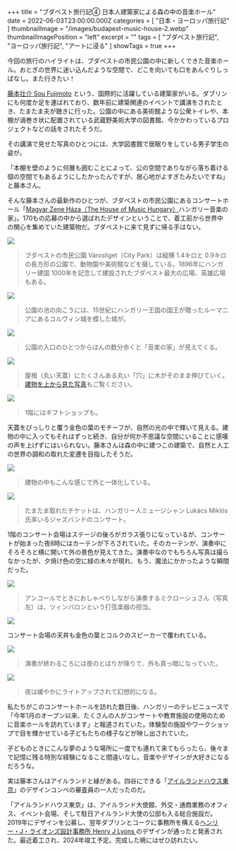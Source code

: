 +++
title = "ブダペスト旅行記④ 日本人建築家による森の中の音楽ホール"
date = 2022-06-03T23:00:00.000Z
categories = [ "日本・ヨーロッパ旅行記" ]
thumbnailImage = "/images/budapest-music-house-2.webp"
thumbnailImagePosition = "left"
excerpt = ""
tags = [ "ブダペスト旅行記", "ヨーロッパ旅行記", "アートに浸る" ]
showTags = true
+++

今回の旅行のハイライトは、ブダペストの市民公園の中に新しくできた音楽ホール。おとぎの世界に迷い込んだような空間で、どこを向いても口をあんぐりしっぱなし。また行きたい！

<!--more-->

[藤本壮介 Sou Fujimoto](http://www.hetgallery.com/sosuke-fujimoto.html) という、国際的に活躍している建築家がいる。ダブリンにも何度か足を運ばれており、数年前に建築関連のイベントで講演をされたとき、たまたま夫が聴きに行った。公園の中にある美術館ような公衆トイレや、本棚が渦巻き状に配置されている武蔵野美術大学の図書館、今かかわっているプロジェクトなどの話をされたそうだ。

その講演で見せた写真のひとつには、大学図書館で居眠りをしている男子学生の姿が。

「本棚を壁のように何層も囲むことによって、公の空間でありながら落ち着ける個の空間でもあるようにしたかったんですが、居心地がよすぎたみたいですね」と藤本さん。

そんな藤本さんの最新作のひとつが、ブダペストの市民公園にあるコンサートホール「[Magyar Zene Háza（The House of Music Hungary）](https://magyarzenehaza.com/en)ハンガリー音楽の家」。170もの応募の中から選ばれたデザインということで、着工前から世界中の関心を集めていた建築物だ。ブダペストに来て見ずに帰る手はない。

![](/images/budapest-city-park-1.webp)

> ブダペストの市民公園 Városliget（City Park）は縦横 1.4キロと 0.9キロの長方形の公園で、動物園や美術館などを擁している。1896年にハンガリー建国 1000年を記念して建設されたブダペスト最大の広場、英雄広場もある。

![](/images/budapest-city-park-2.webp)

> 公園の池の向こうには、15世紀にハンガリー王国の国王が贈ったルーマニアにあるコルヴィン城を模した城が。

![](/images/budapest-music-house-1.webp)

> 公園の入口のひとつからほんの数分歩くと「音楽の家」が見えてくる。

![](/images/budapest-music-house-2.webp)

> 屋根（丸い天蓋）にたくさんある丸い「穴」に木がそのまま伸びていく。[建物を上から見た写真](https://www.pen-online.jp/article/010032.html?cx_testId=50\&cx_testVariant=cx_1\&cx_artPos=0#cxrecs_s)もご覧ください。

![](/images/budapest-music-house-4.webp)

> 1階にはギフトショップも。

天蓋をびっしりと覆う金色の葉のモチーフが、自然の光の中で輝いて見える。建物の中に入ってもそれはずっと続き、自分が何か不思議な空間にいることに感嘆の声を上げずにはいられない。藤本さんは森の中に建つこの建築で、自然と人工の世界の調和の取れた変遷を目指したそうだ。

![](/images/budapest-music-house-3.webp)

> 建物の中もこんな感じで外と一体化している。

![](/images/budapest-music-house-concert.webp)

> たまたま取れたチケットは、ハンガリー人ミュージシャン Lukács Miklós 氏率いるジャズバンドのコンサート。

1階のコンサート会場はステージの後ろがガラス張りになっているが、コンサートが始まった夜8時にはカーテンが下ろされていた。そのカーテンが、演奏中にそろそろと横に開いて外の景色が見えてきた。演奏中なのでもちろん写真は撮らなかったが、夕焼け色の空に緑の木々が現れ、もう、魔法にかかったような瞬間だった。

![](/images/budapest-music-house-concert-1.webp)

> アンコールでときにおしゃべりしながら演奏するミクローシュさん（写真左）は、ツィンバロンという打弦楽器の担当。

![](/images/budapest-music-house-concert-3.webp)

コンサート会場の天井も金色の葉とコルクのスピーカーで覆われている。

![](/images/budapest-music-house-concert-2.webp)

> 演奏が終わるころには夜のとばりが降りて、外も真っ暗になっていた。

![](/images/budapest-music-house-5.webp)

> 夜は緩やかにライトアップされて幻想的になる。

私たちがこのコンサートホールを訪れた数日後、ハンガリーのテレビニュースで「今年1月のオープン以来、たくさんの人がコンサートや教育施設の使用のために音楽ホールを訪れています」と報道されていた。体験型の施設やワークショップで目を輝かせている子どもたちの様子などが映し出されていた。

子どものときにこんな夢のような場所に一度でも連れて来てもらったら、後々まで記憶に残る特別な経験になること間違いなし。音楽やデザインが大好きになるだろうな。

実は藤本さんはアイルランドと縁がある。四谷にできる「[アイルランドハウス東京](https://www.facebook.com/irelandinjapan/videos/ireland-house-tokyo/2399043317067661/)」のデザインコンペの審査員の一人だったのだ。

「アイルランドハウス東京」は、アイルランド大使館、外交・通商業務のオフィス、イベント会場、そして駐日アイルランド大使の公邸も入る総合施設だ。2019年にデザインを公募し、翌年ダブリンとコークに事務所を構える[ヘンリー・J・ライオンズ設計事務所 Henry J Lyons ](https://henryjlyons.com/news/2020/09/17/ireland-house-tokyo-henry-j-lyons-appointed-as-lead-architect-following-an-international-design-competition)のデザインが通ったと発表された。最近着工され、2024年竣工予定。完成した暁にはぜひ訪れたい。
